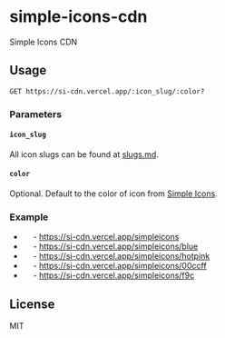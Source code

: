 # simple-icons-cdn

Simple Icons CDN

## Usage

```
GET https://si-cdn.vercel.app/:icon_slug/:color?
```

### Parameters

#### `icon_slug`

All icon slugs can be found at [slugs.md](https://github.com/simple-icons/simple-icons/blob/master/slugs.md).

#### `color`

Optional. Default to the color of icon from [Simple Icons](https://simpleicons.org).

### Example

- <img height="14" src="https://si-cdn.vercel.app/simpleicons"/> - https://si-cdn.vercel.app/simpleicons
- <img height="14" src="https://si-cdn.vercel.app/simpleicons/blue"/> - https://si-cdn.vercel.app/simpleicons/blue
- <img height="14" src="https://si-cdn.vercel.app/simpleicons/hotpink"/> - https://si-cdn.vercel.app/simpleicons/hotpink
- <img height="14" src="https://si-cdn.vercel.app/simpleicons/00ccff"/> - https://si-cdn.vercel.app/simpleicons/00ccff
- <img height="14" src="https://si-cdn.vercel.app/simpleicons/f9c"/> - https://si-cdn.vercel.app/simpleicons/f9c

## License

MIT
